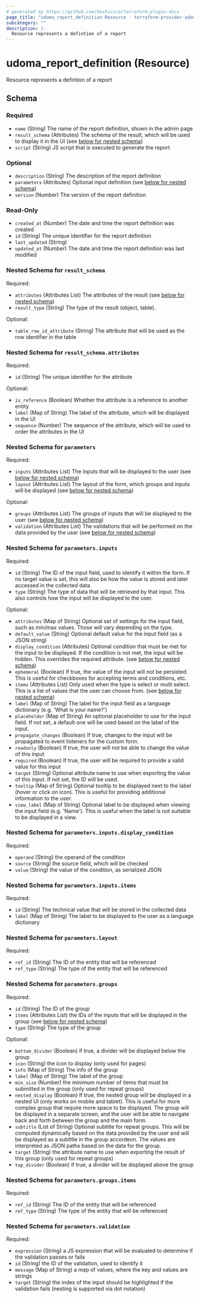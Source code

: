 ```yaml
---
# generated by https://github.com/hashicorp/terraform-plugin-docs
page_title: "udoma_report_definition Resource - terraform-provider-udoma"
subcategory: ""
description: |-
  Resource represents a defintion of a report
---
```


# udoma_report_definition (Resource)

Resource represents a defintion of a report



<!-- schema generated by tfplugindocs -->
## Schema

### Required

- `name` (String) The name of the report definition, shown in the admin page
- `result_schema` (Attributes) The schema of the result, which will be used to display it in the UI (see [below for nested schema](#nestedatt--result_schema))
- `script` (String) JS script that is executed to generate the report

### Optional

- `description` (String) The description of the report definition
- `parameters` (Attributes) Optional input definition (see [below for nested schema](#nestedatt--parameters))
- `version` (Number) The version of the report definition

### Read-Only

- `created_at` (Number) The date and time the report definition was created
- `id` (String) The unique identifier for the report definition
- `last_updated` (String)
- `updated_at` (Number) The date and time the report definition was last modified

<a id="nestedatt--result_schema"></a>
### Nested Schema for `result_schema`

Required:

- `attributes` (Attributes List) The attributes of the result (see [below for nested schema](#nestedatt--result_schema--attributes))
- `result_type` (String) The type of the result (object, table).

Optional:

- `table_row_id_attribute` (String) The attribute that will be used as the row identifier in the table

<a id="nestedatt--result_schema--attributes"></a>
### Nested Schema for `result_schema.attributes`

Required:

- `id` (String) The unique identifier for the attribute

Optional:

- `is_reference` (Boolean) Whether the attribute is a reference to another entity
- `label` (Map of String) The label of the attribute, which will be displayed in the UI
- `sequence` (Number) The sequence of the attribute, which will be used to order the attributes in the UI



<a id="nestedatt--parameters"></a>
### Nested Schema for `parameters`

Required:

- `inputs` (Attributes List) The inputs that will be displayed to the user (see [below for nested schema](#nestedatt--parameters--inputs))
- `layout` (Attributes List) The layout of the form, which groups and inputs will be displayed (see [below for nested schema](#nestedatt--parameters--layout))

Optional:

- `groups` (Attributes List) The groups of inputs that will be displayed to the user (see [below for nested schema](#nestedatt--parameters--groups))
- `validation` (Attributes List) The validations that will be performed on the data provided by the user (see [below for nested schema](#nestedatt--parameters--validation))

<a id="nestedatt--parameters--inputs"></a>
### Nested Schema for `parameters.inputs`

Required:

- `id` (String) The ID of the input field, used to identify it within the form. If no target value is set, this will also be how the value is stored and later accessed in the collected data.
- `type` (String) The type of data that will be retrieved by that input. This also controls how the input will be displayed to the user.

Optional:

- `attributes` (Map of String) Optional set of settings for the input field, such as min/max values. Those will vary depending on the type.
- `default_value` (String) Optional default value for the input field (as a JSON string)
- `display_condition` (Attributes) Optional condition that must be met for the input to be displayed. If the condition is not met, the input will be hidden. This overrides the required attribute. (see [below for nested schema](#nestedatt--parameters--inputs--display_condition))
- `ephemeral` (Boolean) If true, the value of the input will not be persisted. This is useful for checkboxes for accepting terms and conditions, etc.
- `items` (Attributes List) Only used when the type is select or multi select. This is a list of values that the user can choose from. (see [below for nested schema](#nestedatt--parameters--inputs--items))
- `label` (Map of String) The label for the input field as a language dictionary (e.g. 'What is your name?')
- `placeholder` (Map of String) An optional placeholder to use for the input field. If not set, a default one will be used based on the label of the input.
- `propagate_changes` (Boolean) If true, changes to the input will be propagated to event listeners for the custom form.
- `readonly` (Boolean) If true, the user will not be able to change the value of this input
- `required` (Boolean) If true, the user will be required to provide a valid value for this input
- `target` (String) Optional attribute name to use when exporting the value of this input. If not set, the ID will be used.
- `tooltip` (Map of String) Optional tooltip to be displayed next to the label (hover or click on icon). This is useful for providing additional information to the user.
- `view_label` (Map of String) Optional label to be displayed when viewing the input field (e.g. 'Name'). This is useful when the label is not suitable to be displayed in a view.

<a id="nestedatt--parameters--inputs--display_condition"></a>
### Nested Schema for `parameters.inputs.display_condition`

Required:

- `operand` (String) the operand of the condition
- `source` (String) the source field, which will be checked
- `value` (String) the value of the condition, as serialized JSON


<a id="nestedatt--parameters--inputs--items"></a>
### Nested Schema for `parameters.inputs.items`

Required:

- `id` (String) The technical value that will be stored in the collected data
- `label` (Map of String) The label to be displayed to the user as a language dictionary



<a id="nestedatt--parameters--layout"></a>
### Nested Schema for `parameters.layout`

Required:

- `ref_id` (String) The ID of the entity that will be referenced
- `ref_type` (String) The type of the entity that will be referenced


<a id="nestedatt--parameters--groups"></a>
### Nested Schema for `parameters.groups`

Required:

- `id` (String) The ID of the group
- `items` (Attributes List) the IDs of the inputs that will be displayed in the group (see [below for nested schema](#nestedatt--parameters--groups--items))
- `type` (String) The type of the group

Optional:

- `bottom_divider` (Boolean) if true, a divider will be displayed below the group
- `icon` (String) the icon to display (only used for pages)
- `info` (Map of String) The info of the group
- `label` (Map of String) The label of the group
- `min_size` (Number) the minimum number of items that must be submitted in the group (only used for repeat groups)
- `nested_display` (Boolean) If true, the nested group will be displayed in a nested UI (only works on mobile and tablet). This is useful for more complex group that require more space to be displayed. The group will be displayed in a separate screen, and the user will be able to navigate back and forth between the group and the main form.
- `subtitle` (List of String) Optional subtitle for repeat groups. This will be computed dynamically based on the data provided by the user and will be displayed as a subtitle in the group accordeon. The values are interpreted as JSON paths based on the data for the group.
- `target` (String) the attribute name to use when exporting the result of this group (only used for repeat groups)
- `top_divider` (Boolean) if true, a divider will be displayed above the group

<a id="nestedatt--parameters--groups--items"></a>
### Nested Schema for `parameters.groups.items`

Required:

- `ref_id` (String) The ID of the entity that will be referenced
- `ref_type` (String) The type of the entity that will be referenced



<a id="nestedatt--parameters--validation"></a>
### Nested Schema for `parameters.validation`

Required:

- `expression` (String) a JS expression that will be evaluated to determine if the validation passes or fails
- `id` (String) the ID of the validation, used to identify it
- `message` (Map of String) a map of values, where the key and values are strings
- `target` (String) the index of the input should be highlighted if the validation fails (nesting is supported via dot notation)
